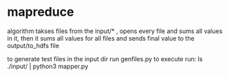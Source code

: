 # mapreduce
algorithm takses files from the input/* , 
opens every file and sums all values in it,
then it sums all values for all files 
and sends final value to the output/to_hdfs file

to generate test files in the input dir run genfiles.py 
to execute run:
ls ./input/ | python3 mapper.py 
